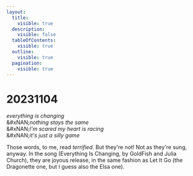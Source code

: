 ```yaml
---
layout:
  title:
    visible: true
  description:
    visible: false
  tableOfContents:
    visible: true
  outline:
    visible: true
  pagination:
    visible: true
---
```


# 20231104

_everything is changing_\
&#xNAN;_&#x6E;othing stays the same_\
&#xNAN;_&#x49;'m scared my heart is racing_\
&#xNAN;_&#x69;t's just a silly game_

Those words, to me, read _terrified_. But they're not! Not as they're sung, anyway. In the song (Everything Is Changing, by GoldFish and Julia Church), they are joyous release, in the same fashion as Let It Go (the Dragonette one, but I guess also the Elsa one).
